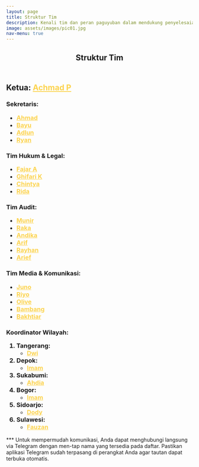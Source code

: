 ```yaml
---
layout: page
title: Struktur Tim
description: Kenali tim dan peran paguyuban dalam mendukung penyelesaian masalah.
image: assets/images/pic01.jpg
nav-menu: true
---
```


<!-- Main -->
<div id="main" class="alt">

<!-- One -->
<section id="one">
	<div class="inner">
		<header class="major">
			<h1>Struktur Tim</h1>
		</header>

<!-- Content -->
<h2 id="content">Ketua: <a href="https://t.me/Achmad_Pitoyo" style="color: #FCD34D;">Achmad P</a></h2>
<h3 id="content">Sekretaris: 
	<ul>
		<li><a href="#" style="color: #FCD34D;">Ahmad</a></li>
		<li><a href="https://t.me/hyunjinnn19" style="color: #FCD34D;">Bayu</a></li>
		<li><a href="https://t.me/adlun109" style="color: #FCD34D;">Adlun</a></li>
		<li><a href="https://t.me/capayam12" style="color: #FCD34D;">Ryan</a></li>
	</ul>
</h3>
<h3 id="content">Tim Hukum & Legal: 
	<ul>
		<li><a href="https://t.me/fr474" style="color: #FCD34D;">Fajar A</a></li>
		<li><a href="https://t.me/turbo_smblt" style="color: #FCD34D;">Ghifari K</a></li>
		<li><a href="https://t.me/chintyaindp" style="color: #FCD34D;">Chintya</a></li>
		<li><a href="#" style="color: #FCD34D;">Rida</a></li>
	</ul>
</h3>
<h3 id="content">Tim Audit: 
	<ul>
		<li><a href="https://t.me/munir1968" style="color: #FCD34D;">Munir</a></li>
		<li><a href="https://t.me/dot13211321" style="color: #FCD34D;">Raka</a></li>
		<li><a href="https://t.me/klipmembaca" style="color: #FCD34D;">Andika</a></li>
		<li><a href="https://t.me/arif721910" style="color: #FCD34D;">Arif</a></li>
		<li><a href="https://t.me/rayhannn99" style="color: #FCD34D;">Rayhan</a></li>
		<li><a href="https://t.me/Rotebaa" style="color: #FCD34D;">Arief</a></li>
	</ul>
</h3>
<h3 id="content">Tim Media & Komunikasi: 
	<ul>
		<li><a href="https://t.me/abnfa165" style="color: #FCD34D;">Juno</a></li>
		<li><a href="https://t.me/A_Riyo5" style="color: #FCD34D;">Riyo</a></li>
		<li><a href="https://t.me/lzyye" style="color: #FCD34D;">Olive</a></li>
		<li><a href="https://t.me/Ism1y0n0" style="color: #FCD34D;">Bambang</a></li>
		<li><a href="https://t.me/Bakhtiar237" style="color: #FCD34D;">Bakhtiar</a></li>
	</ul>
</h3>
<h3 id="content">Koordinator Wilayah: 
	<ol>
		<li>Tangerang: 
        	<ul>
				<li><a href="https://t.me/Dwi_2801" style="color: #FCD34D;">Dwi</a></li>
			</ul>
        </li>	
		<li>Depok: 
        	<ul>
				<li><a href="https://t.me/imam_sp" style="color: #FCD34D;">Imam</a></li>
			</ul>
        </li>
		<li>Sukabumi: 
        	<ul>
				<li><a href="https://t.me/AdRBLinc" style="color: #FCD34D;">Ahdia</a></li>
			</ul>
        </li>
		<li>Bogor: 
        	<ul>
				<li><a href="https://t.me/imam_sp" style="color: #FCD34D;">Imam</a></li>
			</ul>
        </li>
		<li>Sidoarjo: 
        	<ul>
				<li><a href="https://t.me/Davpram" style="color: #FCD34D;">Dody</a></li>
			</ul>
        </li>
		<li>Sulawesi: 
        	<ul>
				<li><a href="https://t.me/Edgar_Valtino" style="color: #FCD34D;">Fauzan</a></li>
			</ul>
        </li>
	</ol>
</h3>

<p>*** Untuk mempermudah komunikasi, Anda dapat menghubungi langsung via Telegram dengan men-tap nama yang tersedia pada daftar. Pastikan aplikasi Telegram sudah terpasang di perangkat Anda agar tautan dapat terbuka otomatis.</p>
